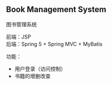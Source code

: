 ## Book Management System
图书管理系统  
  
前端：JSP  
后端：Spring 5 + Spring MVC + MyBatis  

功能：
- 用户登录（访问控制）
- 书籍的增删改查
